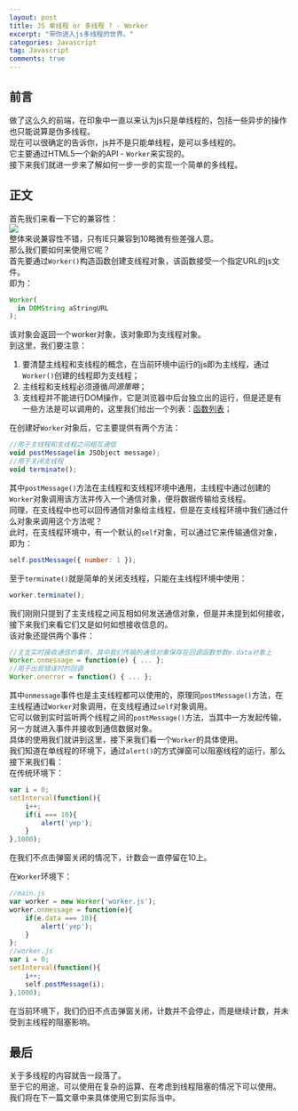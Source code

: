 ```yaml
---
layout: post
title: JS 单线程 or 多线程 ? - Worker
excerpt: "带你进入js多线程的世界。"
categories: Javascript
tag: Javascript
comments: true
---
```


## 前言
做了这么久的前端，在印象中一直以来认为js只是单线程的，包括一些异步的操作也只能说算是伪多线程。  
现在可以很确定的告诉你，js并不是只能单线程，是可以多线程的。  
它主要通过HTML5一个新的API - `Worker`来实现的。  
接下来我们就进一步来了解如何一步一步的实现一个简单的多线程。  

## 正文
首先我们来看一下它的兼容性：  
<img src="{{ site.loading }}" data-src="/img/worker/1.png" class="lazy">  
整体来说兼容性不错，只有IE只兼容到10略微有些差强人意。  
那么我们要如何来使用它呢？  
首先要通过`Worker()`构造函数创建支线程对象，该函数接受一个指定URL的js文件。  
即为：  

```js
Worker(
  in DOMString aStringURL
);
```

该对象会返回一个worker对象，该对象即为支线程对象。  
到这里，我们要注意：  

1. 要清楚主线程和支线程的概念，在当前环境中运行的js即为主线程，通过`Worker()`创建的线程即为支线程；
2. 主线程和支线程必须遵循*同源策略*；
3. 支线程并不能进行DOM操作，它是浏览器中后台独立出的运行，但是还是有一些方法是可以调用的，这里我们给出一个列表：[函数列表](https://developer.mozilla.org/en-US/docs/Web/API/Web_Workers_API/Functions_and_classes_available_to_workers)；

在创建好`Worker`对象后，它主要提供有两个方法：  

```js
//用于主线程和支线程之间相互通信
void postMessage(in JSObject message);
//用于关闭支线程
void terminate();
```

其中`postMessage()`方法在主线程和支线程环境中通用，主线程中通过创建的`Worker`对象调用该方法并传入一个通信对象，便将数据传输给支线程。  
同理，在支线程中也可以回传通信对象给主线程，但是在支线程环境中我们通过什么对象来调用这个方法呢？  
此时，在支线程环境中，有一个默认的`self`对象，可以通过它来传输通信对象，即为：  

```js
self.postMessage({ number: 1 });
```

至于`terminate()`就是简单的关闭支线程，只能在主线程环境中使用：  

```js
worker.terminate();
```

我们刚刚只提到了主支线程之间互相如何发送通信对象，但是并未提到如何接收，接下来我们来看它们又是如何如想接收信息的。  
该对象还提供两个事件：  

```js
//主支实时接收通信的事件，其中我们传输的通信对象保存在回调函数参数e.data对象上
Worker.onmessage = function(e) { ... };
//用于出现错误时的回调
Worker.onerror = function() { ... };
```

其中`onmessage`事件也是主支线程都可以使用的，原理同`postMessage()`方法，在主线程通过`Worker`对象调用，在支线程通过`self`对象调用。  
它可以做到实时监听两个线程之间的`postMessage()`方法，当其中一方发起传输，另一方就进入事件并接收到通信数据对象。  
具体的使用我们就讲到这里，接下来我们看一个`Worker`的具体使用。  
我们知道在单线程的环境下，通过`alert()`的方式弹窗可以阻塞线程的运行，那么接下来我们看：  
在传统环境下：  

```js
var i = 0;
setInterval(function(){
    i++;
    if(i === 10){
        alert('yep');
    }
},1000);
```

在我们不点击弹窗关闭的情况下，计数会一直停留在10上。  

在`Worker`环境下：  

```js
//main.js
var worker = new Worker('worker.js');
worker.onmessage = function(e){
    if(e.data === 10){
        alert('yep');
    }
};
//worker.js
var i = 0;
setInterval(function(){
	i++;
    self.postMessage(i);
},1000);
```

在当前环境下，我们仍旧不点击弹窗关闭，计数并不会停止，而是继续计数，并未受到主线程的阻塞影响。  

## 最后
关于多线程的内容就告一段落了。  
至于它的用途，可以使用在复杂的运算、在考虑到线程阻塞的情况下可以使用。  
我们将在下一篇文章中来具体使用它到实际当中。  